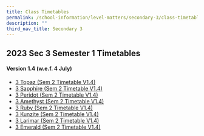 ```yaml
---
title: Class Timetables
permalink: /school-information/level-matters/secondary-3/class-timetables/
description: ""
third_nav_title: Secondary 3
---
```

## 2023 Sec 3 Semester 1 Timetables
#### Version 1.4 (w.e.f. 4 July)

*  <a href="/files/Class%20Timetables/2023/Sem%202/V1_4/2023%20sem2%20s3t%20tt%20v1_4.pdf" target="_blank"> 3 Topaz (Sem 2 Timetable V1.4)</a>
*  <a href="/files/Class%20Timetables/2023/Sem%202/V1_4/2023%20sem2%20s3s%20tt%20v1_4.pdf" target="_blank"> 3 Sapphire (Sem 2 Timetable V1.4)</a>
*  <a href="/files/Class%20Timetables/2023/Sem%202/V1_4/2023%20sem2%20s3p%20tt%20v1_4.pdf" target="_blank"> 3 Peridot (Sem 2 Timetable V1.4)</a>
*  <a href="/files/Class%20Timetables/2023/Sem%202/V1_4/2023%20sem2%20s3a%20tt%20v1_4.pdf" target="_blank"> 3 Amethyst (Sem 2 Timetable V1.4)</a>
*  <a href="/files/Class%20Timetables/2023/Sem%202/V1_4/2023%20sem2%20s3r%20tt%20v1_4.pdf" target="_blank"> 3 Ruby (Sem 2 Timetable V1.4)</a>
*  <a href="/files/Class%20Timetables/2023/Sem%202/V1_4/2023%20sem2%20s3k%20tt%20v1_4.pdf" target="_blank"> 3 Kunzite (Sem 2 Timetable V1.4)</a>
*  <a href="/files/Class%20Timetables/2023/Sem%202/V1_4/2023%20sem2%20s3l%20tt%20v1_4.pdf" target="_blank"> 3 Larimar (Sem 2 Timetable V1.4)</a>
*  <a href="/files/Class%20Timetables/2023/Sem%202/V1_4/2023%20sem2%20s3e%20tt%20v1_4.pdf" target="_blank"> 3 Emerald (Sem 2 Timetable V1.4)</a>